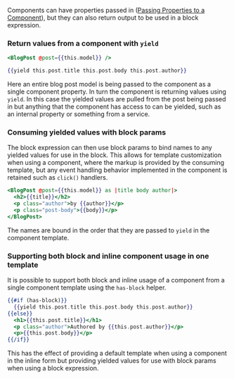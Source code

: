 Components can have properties passed in ([Passing Properties to a Component](../passing-properties-to-a-component/)),
but they can also return output to be used in a block expression.

### Return values from a component with `yield`

```handlebars {data-filename=src/ui/routes/index/template.hbs}
<BlogPost @post={{this.model}} />
```

```handlebars {data-filename=src/ui/components/blog-post/template.hbs}
{{yield this.post.title this.post.body this.post.author}}
```

Here an entire blog post model is being passed to the component as a single component property.
In turn the component is returning values using `yield`.
In this case the yielded values are pulled from the post being passed in
but anything that the component has access to can be yielded, such as an internal property or something from a service.

### Consuming yielded values with block params

The block expression can then use block params to bind names to any yielded values for use in the block.
This allows for template customization when using a component,
where the markup is provided by the consuming template,
but any event handling behavior implemented in the component is retained such as `click()` handlers.

```handlebars {data-filename=src/ui/routes/index/template.hbs}
<BlogPost @post={{this.model}} as |title body author|>
  <h2>{{title}}</h2>
  <p class="author">by {{author}}</p>
  <p class="post-body">{{body}}</p>
</BlogPost>
```

The names are bound in the order that they are passed to `yield` in the component template.

### Supporting both block and inline component usage in one template

It is possible to support both block and inline usage of a component from a single component template
using the `has-block` helper.

```handlebars {data-filename=src/ui/components/blog-post/template.hbs}
{{#if (has-block)}}
  {{yield this.post.title this.post.body this.post.author}}
{{else}}
  <h1>{{this.post.title}}</h1>
  <p class="author">Authored by {{this.post.author}}</p>
  <p>{{this.post.body}}</p>
{{/if}}
```

This has the effect of providing a default template when using a component in the inline form
but providing yielded values for use with block params when using a block expression.
